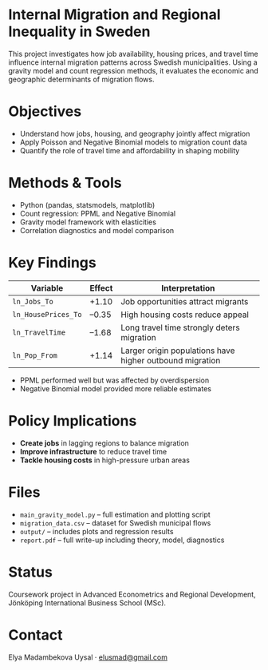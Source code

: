 # Internal Migration and Regional Inequality in Sweden

This project investigates how job availability, housing prices, and travel time influence internal migration patterns across Swedish municipalities. Using a gravity model and count regression methods, it evaluates the economic and geographic determinants of migration flows.

# Objectives
- Understand how jobs, housing, and geography jointly affect migration
- Apply Poisson and Negative Binomial models to migration count data
- Quantify the role of travel time and affordability in shaping mobility

# Methods & Tools
- Python (pandas, statsmodels, matplotlib)
- Count regression: PPML and Negative Binomial
- Gravity model framework with elasticities
- Correlation diagnostics and model comparison

# Key Findings
| Variable               | Effect               | Interpretation |
|------------------------|----------------------|----------------|
| `ln_Jobs_To`           | +1.10                | Job opportunities attract migrants |
| `ln_HousePrices_To`    | –0.35                | High housing costs reduce appeal |
| `ln_TravelTime`        | –1.68                | Long travel time strongly deters migration |
| `ln_Pop_From`          | +1.14                | Larger origin populations have higher outbound migration |

- PPML performed well but was affected by overdispersion
- Negative Binomial model provided more reliable estimates

# Policy Implications
- **Create jobs** in lagging regions to balance migration
- **Improve infrastructure** to reduce travel time
- **Tackle housing costs** in high-pressure urban areas

# Files
- `main_gravity_model.py` – full estimation and plotting script
- `migration_data.csv` – dataset for Swedish municipal flows
- `output/` – includes plots and regression results
- `report.pdf` – full write-up including theory, model, diagnostics

# Status
Coursework project in Advanced Econometrics and Regional Development, Jönköping International Business School (MSc).

# Contact
Elya Madambekova Uysal · elusmad@gmail.com

